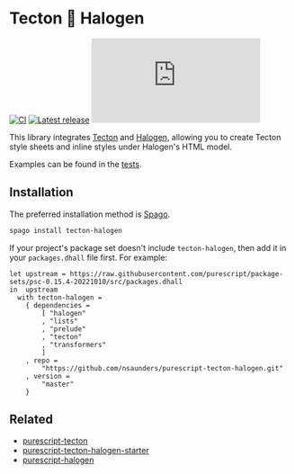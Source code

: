 # Tecton 🔗 Halogen

[![CI](https://github.com/nsaunders/purescript-tecton-halogen/workflows/CI/badge.svg?branch=master)](https://github.com/nsaunders/purescript-tecton-halogen/actions?query=workflow%3ACI+branch%3Amaster)
[![Latest release](http://img.shields.io/github/release/nsaunders/purescript-tecton-halogen.svg)](https://github.com/nsaunders/purescript-tecton-halogen/releases)
[![PureScript registry](https://img.shields.io/badge/dynamic/json?color=informational&label=registry&query=$[%27tecton-halogen%27].version&url=https%3A%2F%2Fraw.githubusercontent.com%2Fpurescript%2Fpackage-sets%2Fmaster%2Fpackages.json)](https://github.com/purescript/registry)

This library integrates [Tecton](https://github.com/nsaunders/purescript-tecton)
and [Halogen](https://github.com/purescript-halogen/purescript-halogen),
allowing you to create Tecton style sheets and inline styles under Halogen's
HTML model.

Examples can be found in the [tests](test/Main.purs).

## Installation

The preferred installation method is [Spago](https://github.com/purescript/spago).

```sh
spago install tecton-halogen
```

If your project's package set doesn't include `tecton-halogen`, then add it in
your `packages.dhall` file first. For example:

```dhall
let upstream = https://raw.githubusercontent.com/purescript/package-sets/psc-0.15.4-20221010/src/packages.dhall
in  upstream
  with tecton-halogen =
    { dependencies =
        [ "halogen"
        , "lists"
        , "prelude"
        , "tecton"
        , "transformers"
        ]
    , repo =
        "https://github.com/nsaunders/purescript-tecton-halogen.git"
    , version =
        "master"
    }
```

## Related
* [purescript-tecton](https://github.com/nsaunders/purescript-tecton)
* [purescript-tecton-halogen-starter](https://github.com/nsaunders/purescript-tecton-halogen-starter)
* [purescript-halogen](https://github.com/purescript-halogen/purescript-halogen)
